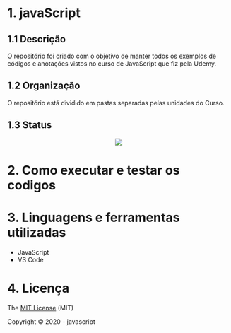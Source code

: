 # 1. javaScript

## 1.1 Descrição

O repositório foi criado com o objetivo de manter todos os exemplos de códigos e anotações vistos no curso de JavaScript que fiz pela Udemy.

## 1.2 Organização

O repositório está dividido em pastas separadas pelas unidades do Curso.

## 1.3 Status

<p align="center">
   <img src="https://img.shields.io/badge/STATUS-EM%20DESENVOLVIMENTO-brightgreen"/>   
</p>

# 2. Como executar e testar os codigos


# 3. Linguagens e ferramentas utilizadas

* JavaScript
* VS Code
# 4. Licença

The [MIT License](https://pt.wikipedia.org/wiki/Licen%C3%A7a_MIT) (MIT)

Copyright :copyright: 2020 - javascript